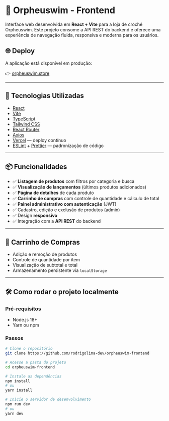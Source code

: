 # 🧶 Orpheuswim - Frontend

Interface web desenvolvida em **React + Vite** para a loja de crochê Orpheuswim. Este projeto consome a API REST do backend e oferece uma experiência de navegação fluida, responsiva e moderna para os usuários.

## 🌐 Deploy

A aplicação está disponível em produção:

👉 [orpheuswim.store](https://orpheuswim.store)

---

## 🚀 Tecnologias Utilizadas

- [React](https://reactjs.org/)
- [Vite](https://vitejs.dev/)
- [TypeScript](https://www.typescriptlang.org/)
- [Tailwind CSS](https://tailwindcss.com/)
- [React Router](https://reactrouter.com/)
- [Axios](https://axios-http.com/)
- [Vercel](https://vercel.com/) — deploy contínuo
- [ESLint](https://eslint.org/) + [Prettier](https://prettier.io/) — padronização de código

---

## 📦 Funcionalidades

- ✅ **Listagem de produtos** com filtros por categoria e busca
- ✅ **Visualização de lançamentos** (últimos produtos adicionados)
- ✅ **Página de detalhes** de cada produto
- ✅ **Carrinho de compras** com controle de quantidade e cálculo de total
- ✅ **Painel administrativo com autenticação** (JWT)
- ✅ Cadastro, edição e exclusão de produtos (admin)
- ✅ Design **responsivo**
- ✅ Integração com a **API REST** do backend

---

## 🛒 Carrinho de Compras

- Adição e remoção de produtos
- Controle de quantidade por item
- Visualização de subtotal e total
- Armazenamento persistente via `localStorage`

---

## 🛠️ Como rodar o projeto localmente

### Pré-requisitos

- Node.js 18+
- Yarn ou npm

### Passos

```bash
# Clone o repositório
git clone https://github.com/rodrigolima-dev/orpheuswim-frontend

# Acesse a pasta do projeto
cd orpheuswim-frontend

# Instale as dependências
npm install
# ou
yarn install

# Inicie o servidor de desenvolvimento
npm run dev
# ou
yarn dev
